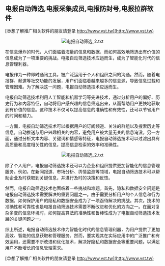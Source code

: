 ## **电报自动筛选,电报采集成员,电报防封号,电报拉群软件**

[😍想了解推广相关软件的朋友请登录 http://www.vst.tw](http://www.vst.tw)

 <center><img src="https://vst.tw/MP4/tuiguang/png/4.png" alt="电报自动筛选_2.txt"></center>

在信息爆炸的时代，人们面临着海量的信息和数据，而如何高效地筛选出有价值的信息成为了一项重要的挑战。电报自动筛选技术应运而生，成为了智能化时代的信息管理利器。

电报作为一种即时通讯工具，被广泛运用于个人和组织之间的沟通。然而，随着电报群、频道等社交功能的发展，用户们面临着越来越多的信息源，导致信息过载和管理困难。为了解决这一问题，电报自动筛选技术应运而生。

电报自动筛选技术利用人工智能和机器学习等先进技术，通过分析用户的偏好、历史行为和内容特征，自动将用户感兴趣的信息筛选出来，从而帮助用户更快地获取到有价值的信息。这种技术不仅可以提高信息的准确性和有效性，还可以节省用户的时间和精力。

一方面，电报自动筛选技术可以根据用户的订阅频道、关注的群组以及搜索历史等信息，自动推送与用户兴趣相关的内容，避免用户被大量无关的信息淹没。另一方面，通过分析文本内容、关键词和情感等特征，电报自动筛选技术可以过滤出具有高质量和高度相关性的信息，提高信息检索的效率和准确性。

 <center><img src="https://vst.tw/MP4/tuiguang/png/7.png" alt="电报自动筛选_2.txt"></center>

除了个人用户，电报自动筛选技术还可以为企业和组织提供更加智能化的信息管理服务。例如，在新闻报道、市场分析、舆情监测等领域，电报自动筛选技术可以帮助企业及时获取到关键信息，并进行及时的决策和反馈。

然而，电报自动筛选技术也面临着一些挑战和难题。首先，隐私和数据安全问题是电报自动筛选技术需要解决的重要问题之一。由于需要分析用户的个人信息和行为数据，如何保护用户的隐私和数据安全成为了一项亟待解决的挑战。其次，技术的准确性和可靠性也是电报自动筛选技术需要不断改进和优化的方向之一。在面对复杂多变的信息环境时，如何提高算法的准确性和鲁棒性成为了电报自动筛选技术发展的关键问题之一。

综上所述，电报自动筛选技术作为智能化时代的信息管理利器，为用户提供了更加高效、智能的信息获取和管理服务。然而，要实现其在实际应用中的广泛推广和有效运用，还需要不断改进和优化技术，解决好隐私和数据安全等重要问题，以满足用户不断增长的信息管理需求。

[😍想了解推广相关软件的朋友请登录 http://www.vst.tw](http://www.vst.tw)



